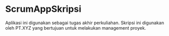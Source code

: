 # ScrumAppSkripsi
Aplikasi ini digunakan sebagai tugas akhir perkuliahan. Skripsi ini digunakan oleh PT.XYZ yang bertujuan untuk melakukan management proyek.
